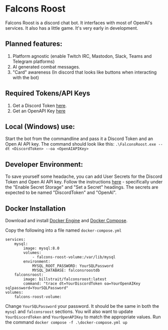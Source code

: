 ﻿# Falcons Roost 
 Falcons Roost is a discord chat bot. It interfaces with most of OpenAI's services. It also has a little game. It's very early in development.

## Planned features:
1. Platform agnostic (enable Twitch IRC, Mastodon, Slack, Teams and Telegram platforms)
2. AI generated combat messages.
3. "Card" awareness (In discord that looks like buttons when interacting with the bot)

## Required Tokens/API Keys
1. Get a Discord Token [here](https://discord.com/developers/applications).
2. Get an OpenAPI Key [here](https://platform.openai.com/account/api-keys)

## Local (Windows) use: 
Start the bot from the commandline and pass it a Discord Token and an Open AI API key. 
The command should look like this: `.\FalconsRoost.exe --dt <DiscordToken> --oa <OpenAIAPIKey>`

## Developer Environment:
To save yourself some headache, you can add User Secrets for the Discord Token and Open AI API key. Follow the instructions [here](https://learn.microsoft.com/en-us/aspnet/core/security/app-secrets?view=aspnetcore-7.0&tabs=windows) - specifically under the "Enable Secret Storage" and "Set a Secret" headings. The secrets are expected to be named "DiscordToken" and "OpenAI". 

## Docker Installation

Download and install [Docker Engine](https://docs.docker.com/engine/) and [Docker Compose](https://docs.docker.com/compose/).

Copy the following into a file named `docker-compose.yml`
``` 
services:
    mysql:
        image: mysql:8.0
        volumes: 
            - falcons-roost-volume:/var/lib/mysql
        environment:
            MYSQL_ROOT_PASSWORD: YourSQLPassword
            MYSQL_DATABASE: falconsroostdb
    falconsroost:
        image: billstrait/falconsroost:latest
        command: "trace dt=YourDiscordToken oa=YourOpenAIKey sqlpassword=YourSQLPassword"
volumes:
    falcons-roost-volume:
```

Change `YourSQLPassword` your password. It should be the same in both the `mysql` and `falconsroost` sections. You will also want to update `YourDiscordToken` and `YourOpenAPIKey` to match the appropriate values. 
Run the command `docker compose -f .\docker-compose.yml up`
